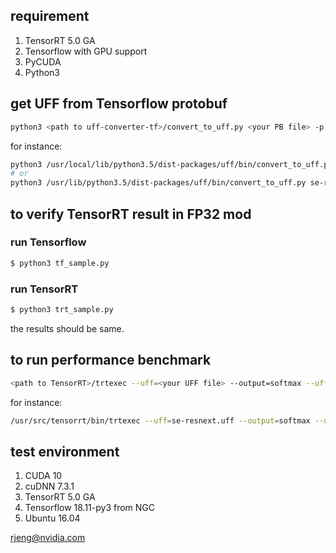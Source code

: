 ## requirement ##
1. TensorRT 5.0 GA
2. Tensorflow with GPU support
3. PyCUDA
4. Python3

## get UFF from Tensorflow protobuf ##
```sh
python3 <path to uff-converter-tf>/convert_to_uff.py <your PB file> -p preprocess.py
```

for instance:
```sh
python3 /usr/local/lib/python3.5/dist-packages/uff/bin/convert_to_uff.py se-resnext.pb -p preprocess.py
# or
python3 /usr/lib/python3.5/dist-packages/uff/bin/convert_to_uff.py se-resnext.pb -p preprocess.py
```

## to verify TensorRT result in FP32 mod 

### run Tensorflow ###
```sh
$ python3 tf_sample.py
```

### run TensorRT ###
```sh
$ python3 trt_sample.py
```

the results should be same.

## to run performance benchmark ##
```sh
<path to TensorRT>/trtexec --uff=<your UFF file> --output=softmax --uffInput=<input name>,3,224,224 --batch=<batch size>
```

for instance:
```sh
/usr/src/tensorrt/bin/trtexec --uff=se-resnext.uff --output=softmax --uffInput=tf_feed_image,3,224,224 --batch=32
```

## test environment ##
1. CUDA 10
2. cuDNN 7.3.1
3. TensorRT 5.0 GA
4. Tensorflow 18.11-py3 from NGC
5. Ubuntu 16.04

rjeng@nvidia.com
